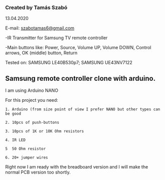 <h3>Created by Tamás Szabó</h3>

  13.04.2020

  E-mail: szabotamas6@gmail.com
  
  -IR Transmitter for Samsung TV remote controller
  
  -Main buttons like: Power, Source, Volume UP, Volume DOWN, Control arrows, OK (middle) button, Return
  
  Tested on: 
  SAMSUNG LE40B530p7; 
  SAMSUNG UE43NV7122
            
<h2>Samsung remote controller clone with arduino.</h2>


I am using Arduino NANO
  
  For this project you need:
  
    1. Arduino (from size point of view I prefer NANO but other types can be good
    
    2. 10pcs of push-buttons
    
    3. 10pcs of 1K or 10K Ohm resistors
    
    4. IR LED
    
    5  50 Ohm resistor
    
    6. 20+ jumper wires

Right now I am ready with the breadboard version and I will make the normal PCB version too shortly.

